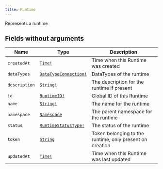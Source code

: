 ```yaml
---
title: Runtime
---
```


Represents a runtime

## Fields without arguments

| Name | Type | Description |
|------|------|-------------|
| `createdAt` | [`Time!`](../scalar/time.md) | Time when this Runtime was created |
| `dataTypes` | [`DataTypeConnection!`](../object/datatypeconnection.md) | DataTypes of the runtime |
| `description` | [`String!`](../scalar/string.md) | The description for the runtime if present |
| `id` | [`RuntimeID!`](../scalar/runtimeid.md) | Global ID of this Runtime |
| `name` | [`String!`](../scalar/string.md) | The name for the runtime |
| `namespace` | [`Namespace`](../object/namespace.md) | The parent namespace for the runtime |
| `status` | [`RuntimeStatusType!`](../enum/runtimestatustype.md) | The status of the runtime |
| `token` | [`String`](../scalar/string.md) | Token belonging to the runtime, only present on creation |
| `updatedAt` | [`Time!`](../scalar/time.md) | Time when this Runtime was last updated |

